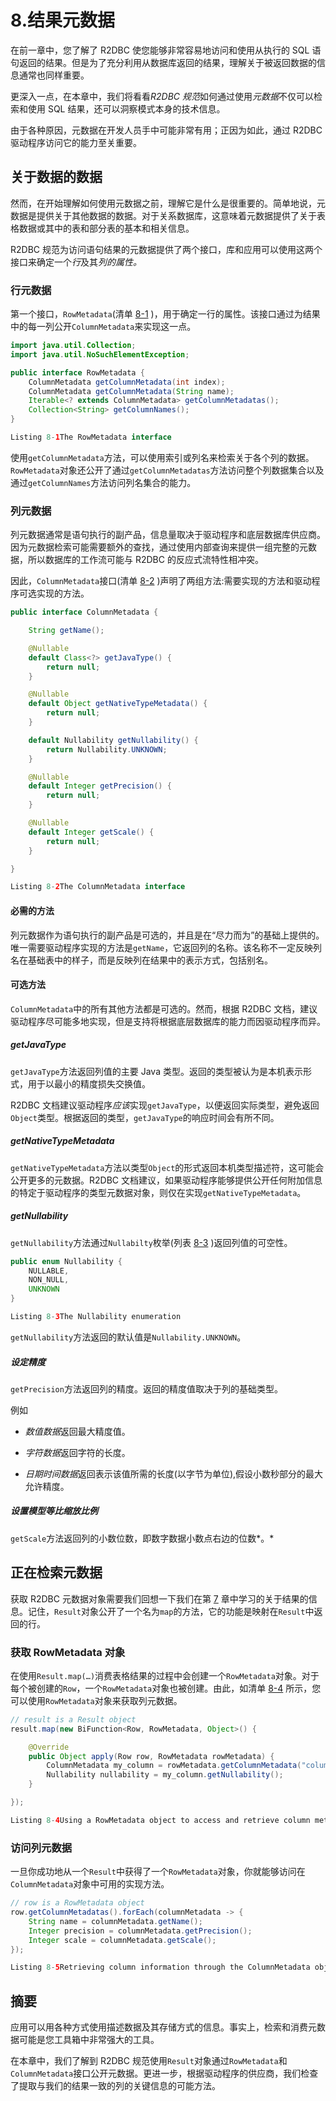 # 8.结果元数据

在前一章中，您了解了 R2DBC 使您能够非常容易地访问和使用从执行的 SQL 语句返回的结果。但是为了充分利用从数据库返回的结果，理解关于被返回数据的信息通常也同样重要。

更深入一点，在本章中，我们将看看*R2DBC 规范*如何通过使用*元数据*不仅可以检索和使用 SQL 结果，还可以洞察模式本身的技术信息。

由于各种原因，元数据在开发人员手中可能非常有用；正因为如此，通过 R2DBC 驱动程序访问它的能力至关重要。

## 关于数据的数据

然而，在开始理解如何使用元数据之前，理解它是什么是很重要的。简单地说，元数据是提供关于其他数据的数据。对于关系数据库，这意味着元数据提供了关于表格数据或其中的表和部分表的基本和相关信息。

R2DBC 规范为访问语句结果的元数据提供了两个接口，库和应用可以使用这两个接口来确定一个*行*及其*列的属性。*

### 行元数据

第一个接口，`RowMetadata`(清单 [8-1](#PC1) )，用于确定一行的属性。该接口通过为结果中的每一列公开`ColumnMetadata`来实现这一点。

```java
import java.util.Collection;
import java.util.NoSuchElementException;

public interface RowMetadata {
    ColumnMetadata getColumnMetadata(int index);
    ColumnMetadata getColumnMetadata(String name);
    Iterable<? extends ColumnMetadata> getColumnMetadatas();
    Collection<String> getColumnNames();
}

Listing 8-1The RowMetadata interface

```

使用`getColumnMetadata`方法，可以使用索引或列名来检索关于各个列的数据。`RowMetadata`对象还公开了通过`getColumnMetadatas`方法访问整个列数据集合以及通过`getColumnNames`方法访问列名集合的能力。

### 列元数据

列元数据通常是语句执行的副产品，信息量取决于驱动程序和底层数据库供应商。因为元数据检索可能需要额外的查找，通过使用内部查询来提供一组完整的元数据，所以数据库的工作流可能与 R2DBC 的反应式流特性相冲突。

因此，`ColumnMetadata`接口(清单 [8-2](#PC2) )声明了两组方法:需要实现的方法和驱动程序可选实现的方法。

```java
public interface ColumnMetadata {

    String getName();

    @Nullable
    default Class<?> getJavaType() {
        return null;
    }

    @Nullable
    default Object getNativeTypeMetadata() {
        return null;
    }

    default Nullability getNullability() {
        return Nullability.UNKNOWN;
    }

    @Nullable
    default Integer getPrecision() {
        return null;
    }

    @Nullable
    default Integer getScale() {
        return null;
    }

}

Listing 8-2The ColumnMetadata interface

```

#### 必需的方法

列元数据作为语句执行的副产品是可选的，并且是在“尽力而为”的基础上提供的。唯一需要驱动程序实现的方法是`getName`，它返回列的名称。该名称不一定反映列名在基础表中的样子，而是反映列在结果中的表示方式，包括别名。

#### 可选方法

`ColumnMetadata`中的所有其他方法都是可选的。然而，根据 R2DBC 文档，建议驱动程序尽可能多地实现，但是支持将根据底层数据库的能力而因驱动程序而异。

##### getJavaType

`getJavaType`方法返回列值的主要 Java 类型。返回的类型被认为是本机表示形式，用于以最小的精度损失交换值。

R2DBC 文档建议驱动程序*应该*实现`getJavaType`，以便返回实际类型，避免返回`Object`类型。根据返回的类型，`getJavaType`的响应时间会有所不同。

##### getNativeTypeMetadata

`getNativeTypeMetadata`方法以类型`Object`的形式返回本机类型描述符，这可能会公开更多的元数据。R2DBC 文档建议，如果驱动程序能够提供公开任何附加信息的特定于驱动程序的类型元数据对象，则仅在实现`getNativeTypeMetadata`。

##### getNullability

`getNullability`方法通过`Nullabilty`枚举(列表 [8-3](#PC3) )返回列值的可空性。

```java
public enum Nullability {
    NULLABLE,
    NON_NULL,
    UNKNOWN
}

Listing 8-3The Nullability enumeration

```

`getNullability`方法返回的默认值是`Nullability.UNKNOWN`。

##### 设定精度

`getPrecision`方法返回列的精度。返回的精度值取决于列的基础类型。

例如

*   *数值数据*返回最大精度值。

*   *字符数据*返回字符的长度。

*   *日期时间数据*返回表示该值所需的长度(以字节为单位),假设小数秒部分的最大允许精度。

##### 设置模型等比缩放比例

`getScale`方法返回列的小数位数，即数字数据小数点右边的位数*。*

## 正在检索元数据

获取 R2DBC 元数据对象需要我们回想一下我们在第 [7](07.html) 章中学习的关于结果的信息。记住，`Result`对象公开了一个名为`map`的方法，它的功能是映射在`Result`中返回的行。

### 获取 RowMetadata 对象

在使用`Result.map(…)`消费表格结果的过程中会创建一个`RowMetadata`对象。对于每个被创建的`Row`，一个`RowMetadata`对象也被创建。由此，如清单 [8-4](#PC4) 所示，您可以使用`RowMetadata`对象来获取列元数据。

```java
// result is a Result object
result.map(new BiFunction<Row, RowMetadata, Object>() {

    @Override
    public Object apply(Row row, RowMetadata rowMetadata) {
        ColumnMetadata my_column = rowMetadata.getColumnMetadata("column_name");
        Nullability nullability = my_column.getNullability();
    }

});

Listing 8-4Using a RowMetadata object to access and retrieve column metadata

```

### 访问列元数据

一旦你成功地从一个`Result`中获得了一个`RowMetadata`对象，你就能够访问在`ColumnMetadata`对象中可用的实现方法。

```java
// row is a RowMetadata object
row.getColumnMetadatas().forEach(columnMetadata -> {
    String name = columnMetadata.getName();
    Integer precision = columnMetadata.getPrecision();
    Integer scale = columnMetadata.getScale();
});

Listing 8-5Retrieving column information through the ColumnMetadata object

```

## 摘要

应用可以用各种方式使用描述数据及其存储方式的信息。事实上，检索和消费元数据可能是您工具箱中非常强大的工具。

在本章中，我们了解到 R2DBC 规范使用`Result`对象通过`RowMetadata`和`ColumnMetadata`接口公开元数据。更进一步，根据驱动程序的供应商，我们检查了提取与我们的结果一致的列的关键信息的可能方法。